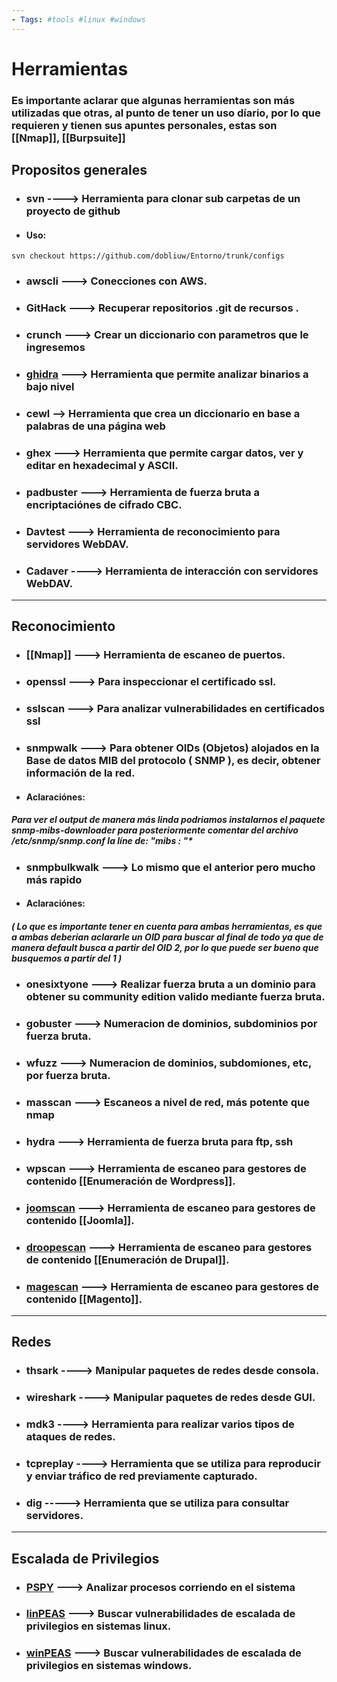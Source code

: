 ```yaml
--- 
- Tags: #tools #linux #windows 
---
```


# Herramientas 
### Es importante aclarar que algunas herramientas son más utilizadas que otras, al punto de tener un uso díario, por lo que requieren y tienen sus apuntes personales, estas son [[Nmap]], [[Burpsuite]]

## Propositos generales


- ### **svn** ----> Herramienta para clonar sub carpetas de un proyecto de github  
- #### Uso:
```shell 
svn checkout https://github.com/dobliuw/Entorno/trunk/configs
```


- ### **awscli** ---> Conecciones con AWS.


- ### **GitHack** ---> Recuperar repositorios .git de recursos .


- ### **crunch** ---> Crear un diccionario con parametros que le ingresemos


- ### [**ghidra**](https://ghidra-sre.org/) ---> Herramienta que permite analizar binarios a bajo nivel


- ### **cewl** --> Herramienta que crea un diccionario en base a palabras de una página web

- ### **ghex** ---> Herramienta que permite cargar datos, ver y editar en hexadecimal y ASCII.

- ### **padbuster** ---> Herramienta de fuerza bruta a encriptaciónes de cifrado CBC. 

- ### **Davtest** ---> Herramienta de reconocimiento para servidores WebDAV.

- ### **Cadaver** ----> Herramienta de interacción con servidores WebDAV.

---

## Reconocimiento


- ### [[Nmap]] ---> Herramienta de escaneo de puertos.


- ### **openssl** ---> Para inspeccionar el certificado ssl.


- ### **sslscan** ---> Para analizar vulnerabilidades en certificados ssl


- ### **snmpwalk** ---> Para obtener OIDs (Objetos) alojados en la Base de datos MIB del protocolo ( **SNMP** ), es decir, obtener información de la red.
- #### Aclaraciónes:
##### Para ver el output de manera más linda podriamos instalarnos el paquete snmp-mibs-downloader para posteriormente comentar del archivo /etc/snmp/snmp.conf la líne de: "mibs :  "*


- ### **snmpbulkwalk** ---> Lo mismo que el anterior pero mucho más rapido
- #### Aclaraciónes:
##### ( Lo que es importante tener en cuenta para ambas herramientas, es que a ambas deberian aclararle un OID para buscar al final de todo ya que de manera default busca a partir del OID 2, por lo que puede ser bueno que busquemos a partir del 1 )


- ### **onesixtyone** ---> Realizar fuerza bruta a un dominio para obtener su community edition valido mediante fuerza bruta.


- ### **gobuster** ---> Numeracion de dominios, subdominios por fuerza bruta.


- ### **wfuzz** ---> Numeracion de dominios, subdomiones, etc, por fuerza bruta.


- ### **masscan** ---> Escaneos a nivel de red, más potente que nmap


- ### **hydra** ---> Herramienta de fuerza bruta para ftp, ssh


- ### **wpscan** ---> Herramienta de escaneo para gestores de contenido [[Enumeración de Wordpress]].


- ### [**joomscan**](https://github.com/OWASP/joomscan) ---> Herramienta de escaneo para gestores de contenido [[Joomla]].


- ### [**droopescan**](https://github.com/SamJoan/droopescan) ---> Herramienta de escaneo para gestores de contenido [[Enumeración de Drupal]].


- ### [**magescan**](https://github.com/steverobbins/magescan) ---> Herramienta de escaneo para gestores de contenido [[Magento]].

----

## Redes 

- ### **thsark** ----> Manipular paquetes de redes desde consola.

- ### **wireshark** ----> Manipular paquetes de redes desde GUI.  

- ### **mdk3** ----> Herramienta para realizar varios tipos de ataques de redes.

- ### **tcpreplay** ----> Herramienta que se utiliza para reproducir y enviar tráfico de red previamente capturado.  

- ### **dig** -----> Herramienta que se utiliza para consultar servidores.
---

## Escalada de Privilegios


- ### [**PSPY**](https://github.com/DominicBreuker/pspy) --->  Analizar procesos corriendo en el sistema


- ### [**linPEAS**](https://github.com/carlospolop/PEASS-ng/tree/master/linPEAS) ---> Buscar vulnerabilidades de escalada de privilegios en sistemas linux.


- ### [**winPEAS**](https://github.com/carlospolop/PEASS-ng/tree/master/winPEAS) ---> Buscar vulnerabilidades de escalada de privilegios en sistemas windows.
